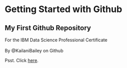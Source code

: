 # Getting Started with Github
## My First Github Repository<br>
For the IBM Data Science Professional Certificate<br><br>
By @KailaniBailey on Github

Psst. Click [here](https://github.com/KailaniBailey/Getting-Started-with-Github/blob/main/Getting-Started-with-Github.pdf).
